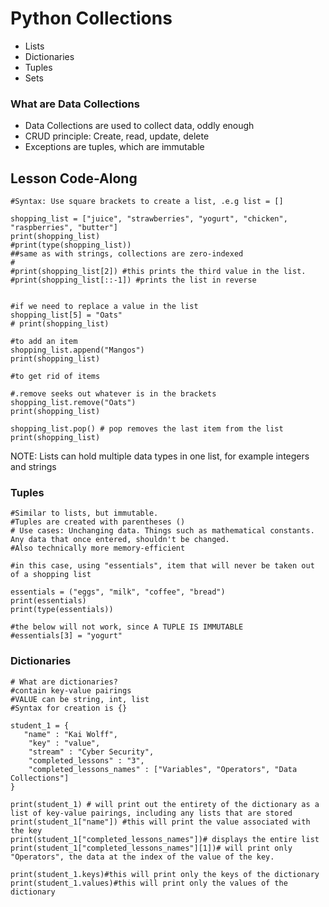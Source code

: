 # Python Collections

- Lists
- Dictionaries
- Tuples
- Sets


### What are Data Collections

- Data Collections are used to collect data, oddly enough
- CRUD principle: Create, read, update, delete
- Exceptions are tuples, which are immutable


## Lesson Code-Along

```#Lists
#Syntax: Use square brackets to create a list, .e.g list = []

shopping_list = ["juice", "strawberries", "yogurt", "chicken", "raspberries", "butter"]
print(shopping_list)
#print(type(shopping_list))
##same as with strings, collections are zero-indexed
#
#print(shopping_list[2]) #this prints the third value in the list.
#print(shopping_list[::-1]) #prints the list in reverse


#if we need to replace a value in the list
shopping_list[5] = "Oats"
# print(shopping_list)

#to add an item
shopping_list.append("Mangos")
print(shopping_list)

#to get rid of items

#.remove seeks out whatever is in the brackets
shopping_list.remove("Oats")
print(shopping_list)

shopping_list.pop() # pop removes the last item from the list
print(shopping_list)

```

NOTE: Lists can hold multiple data types in one list, for example integers and strings

### Tuples

```#Tuples
#Similar to lists, but immutable.
#Tuples are created with parentheses ()
# Use cases: Unchanging data. Things such as mathematical constants. Any data that once entered, shouldn't be changed.
#Also technically more memory-efficient

#in this case, using "essentials", item that will never be taken out of a shopping list

essentials = ("eggs", "milk", "coffee", "bread")
print(essentials)
print(type(essentials))

#the below will not work, since A TUPLE IS IMMUTABLE
#essentials[3] = "yogurt" 
```

### Dictionaries

```buildoutcfg
# What are dictionaries?
#contain key-value pairings
#VALUE can be string, int, list
#Syntax for creation is {}

student_1 = {
   "name" : "Kai Wolff",
    "key" : "value",
    "stream" : "Cyber Security",
    "completed_lessons" : "3",
    "completed_lessons_names" : ["Variables", "Operators", "Data Collections"]
}

print(student_1) # will print out the entirety of the dictionary as a list of key-value pairings, including any lists that are stored
print(student_1["name"]) #this will print the value associated with the key
print(student_1["completed_lessons_names"])# displays the entire list
print(student_1["completed_lessons_names"][1])# will print only "Operators", the data at the index of the value of the key.

print(student_1.keys)#this will print only the keys of the dictionary
print(student_1.values)#this will print only the values of the dictionary
```